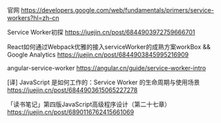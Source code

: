 官网
https://developers.google.com/web/fundamentals/primers/service-workers?hl=zh-cn

Service Worker初探
https://juejin.cn/post/6844903972759666701

React如何通过Webpack优雅的接入serviceWorker的成熟方案workBox && Google Analytics
https://juejin.cn/post/6844903845995216909

angular-service-worker
https://angular.cn/guide/service-worker-intro

[译] JavaScript 是如何工作的：Service Worker 的生命周期与使用场景
https://juejin.cn/post/6844903615065227278

「读书笔记」第四版JavaScript高级程序设计（第二十七章）
https://juejin.cn/post/6890116762415661069
